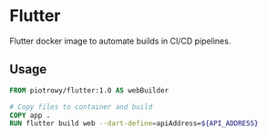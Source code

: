 # Flutter

Flutter docker image to automate builds in CI/CD pipelines.

## Usage
```dockerfile
FROM piotrowy/flutter:1.0 AS webBuilder

# Copy files to container and build
COPY app .
RUN flutter build web --dart-define=apiAddress=${API_ADDRESS}
```